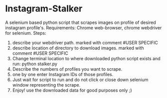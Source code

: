 # Instagram-Stalker
A selenium based python script that scrapes images on profile of desired instagram profile's.
Requirements: Chrome web-browser, chrome webdriver for selenium.
Steps:
1. describe your webdriver path. marked with comment #USER SPECIFIC
2. describe location of directory to download images. marked with comment #USER SPECIFIC
3. Change terminal location to where downloaded python script exists and run: python stalker.py
4. Describe the numbers of profiles you want to scrape.
5. one by one enter Instagram IDs of those profiles. 
6. Just wait for script to run and do not click or close down selenium window representing the scrape.
7. Enjoy! use the downloaded data for good purposes only ;)
